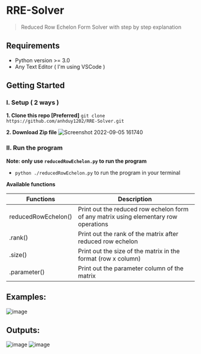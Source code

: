 # RRE-Solver
> Reduced Row Echelon Form Solver with step by step explanation

## Requirements
* Python version >= 3.0 
* Any Text Editor ( I'm using VSCode )

## Getting Started
### I. Setup ( 2 ways )

**1.  Clone this repo [Preferred]**
``` git clone https://github.com/anhduy1202/RRE-Solver.git ```

**2.  Download Zip file**
![Screenshot 2022-09-05 161740](https://user-images.githubusercontent.com/58461444/188519871-1fe56c9a-f43c-48df-b137-43eb83d99188.jpg)

### II. Run the program
**Note: only use ```reducedRowEchelon.py``` to run the program**

* ```python ./reducedRowEchelon.py``` to run the program in your terminal

**Available functions**

| Functions  | Description |
| ------------- | ------------- |
| reducedRowEchelon()  | Print out the reduced row echelon form of any matrix using elementary row operations  |
| .rank()  | Print out the rank of the matrix after reduced row echelon  |
| .size() | Print out the size of the matrix in the format (row x column) |
| .parameter() | Print out the parameter column of the matrix |

## Examples:
![image](https://user-images.githubusercontent.com/58461444/188520173-e70b4686-161b-4c78-99f0-a68428a451ca.png)

## Outputs:
![image](https://user-images.githubusercontent.com/58461444/188520252-39bb1566-294e-42f2-94a5-78b8692384a6.png)
![image](https://user-images.githubusercontent.com/58461444/188520289-9bb651a0-64d6-40e4-9447-5241262b46e3.png)

